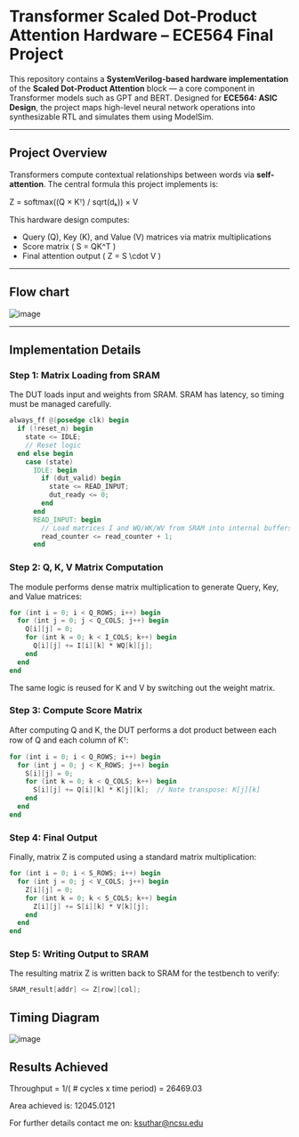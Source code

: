 # Transformer Scaled Dot-Product Attention Hardware – ECE564 Final Project

This repository contains a **SystemVerilog-based hardware implementation** of the **Scaled Dot-Product Attention** block — a core component in Transformer models such as GPT and BERT. Designed for **ECE564: ASIC Design**, the project maps high-level neural network operations into synthesizable RTL and simulates them using ModelSim.

---

## Project Overview

Transformers compute contextual relationships between words via **self-attention**. The central formula this project implements is:

Z = softmax((Q × Kᵀ) / sqrt(dₖ)) × V

This hardware design computes:
- Query (Q), Key (K), and Value (V) matrices via matrix multiplications
- Score matrix \( S = QK^T \)
- Final attention output \( Z = S \cdot V \)

---
## Flow chart
  ![image](https://github.com/user-attachments/assets/fcdbeb00-a74e-4013-919d-7a4058e82877)

---

## Implementation Details

### Step 1: Matrix Loading from SRAM

The DUT loads input and weights from SRAM. SRAM has latency, so timing must be managed carefully.

```verilog
always_ff @(posedge clk) begin
  if (!reset_n) begin
    state <= IDLE;
    // Reset logic
  end else begin
    case (state)
      IDLE: begin
        if (dut_valid) begin
          state <= READ_INPUT;
          dut_ready <= 0;
        end
      end
      READ_INPUT: begin
        // Load matrices I and WQ/WK/WV from SRAM into internal buffers
        read_counter <= read_counter + 1;
      end
```

### Step 2: Q, K, V Matrix Computation
The module performs dense matrix multiplication to generate Query, Key, and Value matrices:
```verilog
for (int i = 0; i < Q_ROWS; i++) begin
  for (int j = 0; j < Q_COLS; j++) begin
    Q[i][j] = 0;
    for (int k = 0; k < I_COLS; k++) begin
      Q[i][j] += I[i][k] * WQ[k][j];
    end
  end
end
```
The same logic is reused for K and V by switching out the weight matrix.

### Step 3: Compute Score Matrix 
After computing Q and K, the DUT performs a dot product between each row of Q and each column of Kᵀ:
```verilog
for (int i = 0; i < Q_ROWS; i++) begin
  for (int j = 0; j < K_ROWS; j++) begin
    S[i][j] = 0;
    for (int k = 0; k < Q_COLS; k++) begin
      S[i][j] += Q[i][k] * K[j][k];  // Note transpose: K[j][k]
    end
  end
end
```
### Step 4: Final Output 
Finally, matrix Z is computed using a standard matrix multiplication:
```verilog
for (int i = 0; i < S_ROWS; i++) begin
  for (int j = 0; j < V_COLS; j++) begin
    Z[i][j] = 0;
    for (int k = 0; k < S_COLS; k++) begin
      Z[i][j] += S[i][k] * V[k][j];
    end
  end
end
```
### Step 5: Writing Output to SRAM
The resulting matrix Z is written back to SRAM for the testbench to verify:
```verilog
SRAM_result[addr] <= Z[row][col];
```

## Timing Diagram
![image](https://github.com/user-attachments/assets/3d21a806-289a-4893-b886-e8086941b3af)

## Results Achieved
Throughput = 1/( # cycles x time period) = 26469.03

Area achieved is: 12045.0121


For further details contact me on: ksuthar@ncsu.edu
